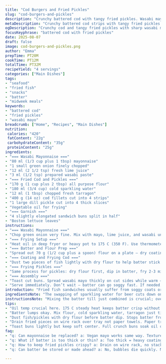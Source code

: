 ```yaml
---
title: "Cod Burgers and Fried Pickles"
slug: "cod-burgers-and-pickles"
description: "Crunchy battered cod with tangy fried pickles. Wasabi mayo adds a punch. Uses sparkling water instead of beer, and swaps dill for tarragon for a twist. Batter light, fish flaky, pickles crisp with contrasting heat and acid. No dairy, no nuts. Handled frying with care, sizzle and pop crucial for texture. Buns toasted and layered with lettuce to cut richness. A balanced bite that plays with temperatures and textures. Simple ingredients, skill needed for batter timing and oil heat. Quick midweek upgrade from plain fish sandwiches or basic fried pickles."
metaDescription: "Crunchy battered cod strips with tangy fried pickles and sharp wasabi mayo. Quick midweek seafood upgrade with sparkling water and tarragon in the batter."
ogDescription: "Crunchy cod and tangy fried pickles with sharp wasabi mayo. Sparkling water batter, tarragon twist, quick fry, toast buns crisp – no soggy bites."
focusKeyphrase: "battered cod with fried pickles"
date: 2025-08-07
draft: false
image: cod-burgers-and-pickles.png
author: "Emma"
prepTime: PT20M
cookTime: PT12M
totalTime: PT32M
recipeYield: "4 servings"
categories: ["Main Dishes"]
tags:
- "seafood"
- "fried fish"
- "snacks"
- "batter"
- "midweek meals"
keywords:
- "battered cod"
- "fried pickles"
- "wasabi mayo"
breadcrumb: ["Home", "Recipes", "Main Dishes"]
nutrition: 
 calories: "420"
 fatContent: "22g"
 carbohydrateContent: "35g"
 proteinContent: "25g"
ingredients:
- "=== Wasabi Mayonnaise ==="
- "80 ml (1/3 cup plus 1 tbsp) mayonnaise"
- "1 small green onion finely chopped"
- "12 ml (2 1/2 tsp) fresh lime juice"
- "3 ml (1/2 tsp) prepared wasabi paste"
- "=== Fried Cod and Pickles ==="
- "170 g (1 cup plus 2 tbsp) all purpose flour"
- "180 ml (3/4 cup) cold sparkling water"
- "12 ml (1 tbsp) chopped fresh tarragon"
- "400 g (14 oz) cod fillets cut into 4 strips"
- "1 large dill pickle cut into 4 thick slices"
- "Vegetable oil for frying"
- "=== Garnish ==="
- "4 slightly elongated sandwich buns split in half"
- "Boston lettuce leaves"
instructions:
- "=== Wasabi Mayonnaise ==="
- "Chop green onion very fine. Mix with mayo, lime juice, and wasabi until combined and cool. Keep chilled. Bright acid balances the wasabi's fire. We want it sharp but not overpowering."
- "=== Frying Setup ==="
- "Heat oil in deep fryer or heavy pot to 175 C (350 F). Use thermometer, no guesswork here. Oil must be hot but not smoking – battles between soggy and burnt happen right now."
- "=== Batter and Flour Prep ==="
- "Spread out 70 g (1/2 cup plus a spoon) flour on a plate – dry coating step. Mix remaining flour with cold sparkling water and chopped tarragon gently. Mixture must stay lumpy to avoid gluten toughening. Salt, pepper in the batter, taste shows itself after frying."
- "=== Coating and Frying Cod ==="
- "Dust two pieces of fish lightly with dry flour to help batter stick. Dip into batter, let excess drip off, then slide carefully into hot oil. Listen for sizzle that stays steady, not frantic or muffled. Flip after about 3-4 minutes or when golden and puffed, then crisp all around. Drain on wire rack over baking sheet to keep bottom from steaming."
- "=== Frying Pickles ==="
- "Same process for pickles: dry flour first, dip in batter, fry 2-3 minutes until bubbly and golden. Watch close, smaller pieces cook faster. Keep warm but watch so they don’t lose crunch."
- "=== Assembly ==="
- "Toast cut buns. Spread wasabi mayo thickly on cut sides while warm – spreads easier that way. Layer Boston lettuce to provide cool crunch, then add cod pieces and fried pickles alternately. The hot-cold-cream-crisp mix should hit all points."
- "Serve immediately. Don’t wait – batter can go soggy fast. If needed, rest fish on rack in warm oven (about 90 C) but only for short time."
introduction: "Fried fish sandwiches usually suffer from soggy coats or bland mayo. Tried many pastas and batters for battered cod, this version stands out because of the bubbly lightness from sparkling water and a quick tarragon twist instead of dill. Fried pickles add crunch and a vinegary hit that cuts through richness; the wasabi mayo wakes the palate up with sharp heat and lime brightness. Toasted buns hold their own, stopping everything from sliding apart. The secret is a careful eye on oil temp, batter consistency, and quick assembly. I learned the hard way that too much mixing kills the batter’s bubbles, and too low oil temp leads to oily dullness. Simple but tricky. This isn't about shortcuts but a reliable handling of basic elements."
ingredientsNote: "The swapping of sparkling water for beer cuts down on bitterness and makes the batter more tender. I like tarragon better than dill here; its subtle anise notes mellow the fish without overpowering. Mayonnaise can be replaced by vegan variants if desired; lime instead of lemon adds a gentle tang and less sharpness, balancing the wasabi paste intensity. Pickles? Kosher or thicker sliced dill versions work well. Buns should be fresh but firm – fine crumb absorbs oil or sauces too quickly, making a mess. Lettuce Boston because it’s sturdy yet tender, stops soggy bites. Adjust oil amount based on fryer size, keep extra hot oil handy in case temp drops. Flour must be fresh, or batter timing falters."
instructionsNote: "Mixing the batter till just combined is crucial; over-mixing breaks gluten and the batter loses its frothiness, turning dense and heavy. I use a fork for minimal mixing and stop when wet ingredients are just incorporated with flour lumps still visible. Frying timing varies slightly by thickness but watch color and blistering bubbles on surface – golden means ready. Don’t overcrowd the fryer or oil temp drops off, causing greasy layers. Between batches, maintain heat and drain fish and pickles on wire racks, never paper towels – they trap steam and ruin crispness. Toasting buns before applying mayo prevents sogginess and improves flavor. Assemble last minute – fried batter goes limp quickly when sitting."
tips:
- "Oil temp crucial here. 175 C steady heat keeps batter crisp without burning fish. Watch for steady sizzle sound not frantic pop or silence. If oil smokes, turn down. Lower temp = oily, limp coating. Use thermometer no guessing."
- "Batter lumps okay. Mix flour, cold sparkling water, tarragon just till combined. Overmix kills bubbles, makes batter heavy and chewier. Fork works better than whisk. Keep cold ingredients cold for better bubbles. Light *not* smooth batter."
- "Dust fish/pickles with dry flour before batter dip. Stops batter from sliding off and slick oil splatter later. Fish strips need gentle handling; batter weight breaks without dry flour base. Pickles cook faster watch carefully. Smaller pieces burn or soak oil."
- "Drain fried pieces on wire rack over tray not paper towels. Paper traps steam under. Results? Soggy bottom and limp coating. Let hot air circulate under fish and pickles keeps crust crisp. Heat holding oven low 90 C works but short time only."
- "Toast buns lightly but keep soft center. Full crunch buns soak oil or mayo quick = mess. Slice hot mayo spreads easier, layer cold Boston lettuce for fresh crunch. Assemble last minute. The temperature contrast key for bite satisfaction; warm fish, cold pickles, mayo, lettuce."
faq:
- "q: Can mayonnaise be replaced? a: Vegan mayo works same way. Texture similar. Lime juice swaps well for lemon but less sharp. Wasabi paste potency varies brands taste before mixing."
- "q: What if batter is too thick or thin? a: Too thick = heavy coating, dull bubbles. Add more cold sparkling water 1 tbsp at a time. Too thin = runs off fish, blisters break. Adjust flour or water slowly not fast. Lumps stay okay."
- "q: How to keep fried pickles crispy? a: Drain on wire rack, no stacking. Smaller pieces faster cook watch color for golden bubbles. Serve soon after frying. If made ahead reheat briefly in dry pan or low oven, no microwave traps moisture."
- "q: Can batter be stored or made ahead? a: No, bubbles die quickly. Mix only right before frying. Flour ages affect batter timing. Keep flour fresh. If cold batter sits too long bubbles vanish, coating dull, heavier texture results."

---
```

